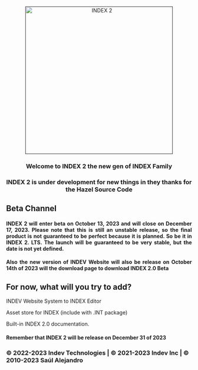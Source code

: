 <p align="center">
  <a href="">
    <img src="https://github.com/INDEV-Technologies/INDEX/assets/126918321/6ce46802-adac-4a3d-9c94-b97dba722723" width="400" alt="INDEX 2">
  </a>
</p>

<h3 align="center">Welcome to INDEX 2 the new gen of INDEX Family</h3>
<h3 align="center">INDEX 2 is under development for new things in they thanks for the Hazel Source Code</h3>
<h2>Beta Channel</h2>
<h4 align="justify">INDEX 2 will enter beta on October 13, 2023 and will close on December 17, 2023. Please note that this is still an unstable release, so the final product is not guaranteed to be perfect because it is planned. So be it in INDEX 2. LTS. The launch will be guaranteed to be very stable, but the date is not yet defined.</h3>
<h4 align="justify">Also the new version of INDEV Website will also be release on October 14th of 2023 will the download page to download INDEX 2.0 Beta</h3>

<h2>For now, what will you try to add?</h2>
<p>INDEV Website System to INDEX Editor</p>
<p>Asset store for INDEX (include with .INT package)</p>
<p>Built-in INDEX 2.0 documentation.</p>
<h4>Remember that INDEX 2 will be release on December 31 of 2023</h3>
<h3>© 2022-2023 Indev Technologies | © 2021-2023 Indev Inc | © 2010-2023 Saúl Alejandro</h4>
<br/>
</p>

